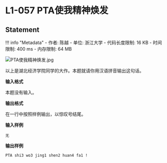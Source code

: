 
# L1-057 PTA使我精神焕发

## Statement

!!! info "Metadata"
    - 作者: 陈越
    - 单位: 浙江大学
    - 代码长度限制: 16 KB
    - 时间限制: 400 ms
    - 内存限制: 64 MB


![PTA使我精神焕发.jpg](~/78bb2f69-9b35-4ee3-93a3-3c660c1e8f55.jpg)


以上是湖北经济学院同学的大作。本题就请你用汉语拼音输出这句话。

**输入格式**

本题没有输入。

**输出格式**

在一行中按照样例输出，以惊叹号结尾。

**输入样例**
```plaintext
无
```

**输出样例**
```plaintext
PTA shi3 wo3 jing1 shen2 huan4 fa1 !
```


